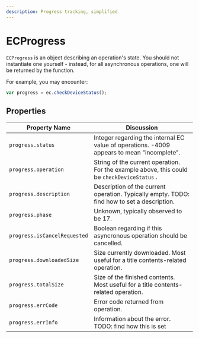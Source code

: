 ```yaml
---
description: Progress tracking, simplified
---
```


# ECProgress

`ECProgress` is an object describing an operation's state. You should not instantiate one yourself - instead, for all asynchronous operations, one will be returned by the function.

For example, you may encounter:

```javascript
var progress = ec.checkDeviceStatus();
```

## Properties

| Property Name                | Discussion                                                                                  |
| ---------------------------- | ------------------------------------------------------------------------------------------- |
| `progress.status`            | Integer regarding the internal EC value of operations. -4009 appears to mean "incomplete".  |
| `progress.operation`         | String of the current operation. For the example above, this could be `checkDeviceStatus` . |
| `progress.description`       | Description of the current operation. Typically empty. TODO: find how to set a description. |
| `progress.phase`             | Unknown, typically observed to be 17.                                                       |
| `progress.isCancelRequested` | Boolean regarding if this asyncronous operation should be cancelled.                        |
| `progress.downloadedSize`    | Size currently downloaded. Most useful for a title contents-related operation.              |
| `progress.totalSize`         | Size of the finished contents. Most useful for a title contents-related operation.          |
| `progress.errCode`           | Error code returned from operation.                                                         |
| `progress.errInfo`           | Information about the error. TODO: find how this is set                                     |
